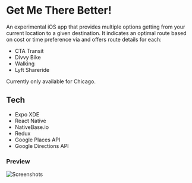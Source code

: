 
# Get Me There Better!

An experimental iOS app that provides multiple options getting from your current location to a given destination. It indicates an optimal route based on cost or time preference via and offers route details for each:

- CTA Transit
- Divvy Bike
- Walking
- Lyft Shareride

Currently only available for Chicago.

## Tech

- Expo XDE
- React Native
- NativeBase.io
- Redux
- Google Places API
- Google Directions API

### Preview

![Screenshots](https://i.imgur.com/PGoTzSV.png)

